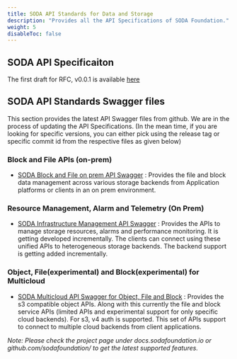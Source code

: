 ```yaml
---
title: SODA API Standards for Data and Storage
description: "Provides all the API Specifications of SODA Foundation."
weight: 5
disableToc: false
---
```


## SODA API Specificaiton
The first draft for RFC, v0.0.1 is available [here](https://github.com/sodafoundation/documentation/blob/master/content/api-specs/SODA_API_Standards_for_Data_and_Storage.pdf)


## SODA API Standards  Swagger files
This section provides the latest API Swagger files from github. We are in the process of updating the API Specifications. (In the mean time, if you are looking for specific versions, you can either pick using the release tag or specific commit id from the respective files as given below)

### Block and File APIs (on-prem)
- [SODA Block and File on prem API Swagger](https://github.com/sodafoundation/api/blob/master/openapi-spec/swagger.yaml) : Provides the file and block data management across various storage backends from Application platforms or clients in an on prem environment.

### Resource Management, Alarm and Telemetry (On Prem)
- [SODA Infrastructure Management API Swagger](https://github.com/sodafoundation/sim) : Provides the APIs to manage storage resources, alarms and performance monitoring. It is getting developed incrementally. The clients can connect using these unified APIs to heterogeneous storage backends. The backend support is getting added incrementally.

### Object, File(experimental) and Block(experimental) for Multicloud
- [SODA Multicloud API Swagger for Object, File and Block](https://github.com/sodafoundation/multi-cloud/blob/master/openapi-spec/swagger.yaml) : Provides the s3 compatible object APIs. Along with this currently the file and block service APIs (limited APIs and experimental support for only specific cloud backends). For s3, v4 auth is supported. This set of APIs support to connect to multiple cloud backends from client applications.


_Note: Please check the project page under docs.sodafoundation.io or github.com/sodafoundation/<project> to get the latest supported features._
